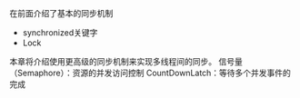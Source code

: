 在前面介绍了基本的同步机制
+ synchronized关键字
+ Lock

本章将介绍使用更高级的同步机制来实现多线程间的同步。
信号量（Semaphore）：资源的并发访问控制
CountDownLatch：等待多个并发事件的完成